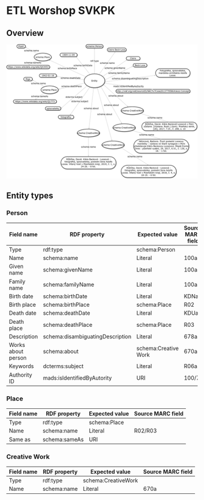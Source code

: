 # ETL Worshop SVKPK

## Overview

![entity-scheme](img/reos-schema.png "Entity scheme")

## Entity types

### Person

| Field name         | RDF property                     | Expected value       | Source MARC field |
| ------------------ | -------------------------------- | -------------------- | ----------------- |
| Type               | rdf:type                         | schema:Person        |                   |
| Name               | schema:name                      | Literal              | 100a              |
| Given name         | schema:givenName                 | Literal              | 100a              |
| Family name        | schema:familyName                | Literal              | 100a              |
| Birth date         | schema:birthDate                 | Literal              | KDNa              |
| Birth place        | schema:birthPlace                | schema:Place         | R02               |
| Death date         | schema:deathDate                 | Literal              | KDUa              |
| Death place        | schema:deathPlace                | schema:Place         | R03               |
| Description        | schema:disambiguatingDescription | Literal              | 678a              |
| Works about person | schema:about                     | schema:Creative Work | 670a              |
| Keywords           | dcterms:subject                  | Literal              | R06a              |
| Authority ID       | mads:isIdentifiedByAutority      | URI                  | 100/7             |

### Place

| Field name | RDF property  | Expected value | Source MARC field |
| ---------- | ------------- | -------------- | ----------------- |
| Type       | rdf:type      | schema:Place   |                   |
| Name       | schema:name   | Literal        | R02/R03           |
| Same as    | schema:sameAs | URI            |                   |

### Creative Work

| Field name | RDF property | Expected value      | Source MARC field |
| ---------- | ------------ | ------------------- | ----------------- |
| Type       | rdf:type     | schema:CreativeWork |                   |
| Name       | schema:name  | Literal             | 670a              |
